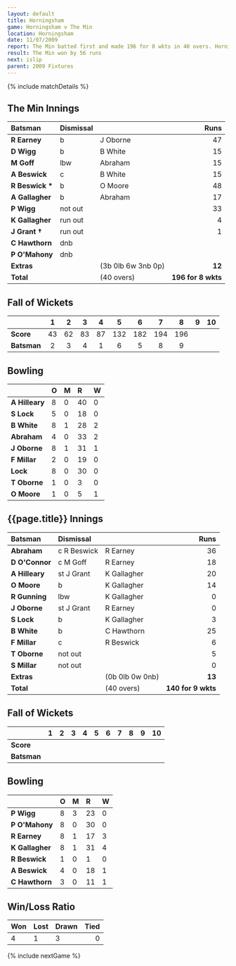```yaml
---
layout: default
title: Horningsham
game: Horningsham v The Min
location: Horningsham
date: 11/07/2009
report: The Min batted first and made 196 for 8 wkts in 40 overs. Horningsham replied with 140 for 9 wkts in 40 overs
result: The Min won by 56 runs
next: islip
parent: 2009 Fixtures
---
```


{% include matchDetails %}

## The Min Innings

| Batsman | Dismissal |  | Runs |
|:---|:---|---|---:|
| **R Earney** | b | J Oborne | 47 |
| **D Wigg** | b | B White | 15 |
| **M Goff** | lbw | Abraham | 15 |
| **A Beswick** | c | B White | 15 |
| **R Beswick &#42;** | b | O Moore | 48 |
| **A Gallagher** | b | Abraham | 17 |
| **P Wigg** | not out |  | 33 |
| **K Gallagher** | run out |  | 4 |
| **J Grant &#8224;** | run out |  | 1 |
| **C Hawthorn** | dnb |  |  |
| **P O'Mahony** | dnb |  |  |
| **Extras** | | (3b 0lb 6w 3nb 0p) | **12** |
| **Total** | | (40 overs) | **196 for 8 wkts** |

## Fall of Wickets

| | 1 | 2 | 3 | 4 | 5 | 6 | 7 | 8 | 9 | 10 |
|---|:---:|:---:|:---:|:---:|:---:|:---:|:---:|:---:|:---:|:---:|
| **Score** | 43 | 62 | 83 | 87 | 132 | 182 | 194 | 196 |  |  |
| **Batsman** | 2 | 3 | 4 | 1 | 6 | 5 | 8 | 9 |  |  |

## Bowling

| | O | M | R | W |
|---|:---|:---|:---|:---|
| **A Hilleary** | 8 | 0 | 40 | 0 |
| **S Lock** | 5 | 0 | 18 | 0 |
| **B White** | 8 | 1 | 28 | 2 |
| **Abraham** | 4 | 0 | 33 | 2 |
| **J Oborne** | 8 | 1 | 31 | 1 |
| **F Millar** | 2 | 0 | 19 | 0 |
| **Lock** | 8 | 0 | 30 | 0 |
| **T Oborne** | 1 | 0 | 3 | 0 |
| **O Moore** | 1 | 0 | 5 | 1 |

## {{page.title}} Innings

| Batsman | Dismissal |  | Runs |
|:---|:---|---|---:|
| **Abraham** | c R Beswick | R Earney | 36 |
| **D O'Connor** | c M Goff | R Earney | 18 |
| **A Hilleary** | st J Grant | K Gallagher | 20 |
| **O Moore** | b | K Gallagher | 14 |
| **R Gunning** | lbw | K Gallagher | 0 |
| **J Oborne** | st J Grant | R Earney  | 0 |
| **S Lock** | b | K Gallagher | 3 |
| **B White** | b | C Hawthorn | 25 |
| **F Millar** | c | R Beswick | 6 |
| **T Oborne** | not out |  | 5 |
| **S Millar** | not out |  | 0 |
| **Extras** | | (0b 0lb 0w 0nb) | **13** |
| **Total** | | (40 overs) | **140 for 9 wkts** |

## Fall of Wickets

| | 1 | 2 | 3 | 4 | 5 | 6 | 7 | 8 | 9 | 10 |
|---|:---:|:---:|:---:|:---:|:---:|:---:|:---:|:---:|:---:|:---:|
| **Score** |  |  |  |  |  |  |  |  |  |  |
| **Batsman** |  |  |  |  |  |  |  |  |  |  |

## Bowling

| | O | M | R | W |
|---|:---|:---|:---|:---|
| **P Wigg** | 8 | 3 | 23 | 0 |
| **P O'Mahony** | 8 | 0 | 30 | 0 |
| **R Earney** | 8 | 1 | 17 | 3 |
| **K Gallagher** | 8 | 1 | 31 | 4 |
| **R Beswick** | 1 | 0 | 1 | 0 |
| **A Beswick** | 4 | 0 | 18 | 1 |
| **C Hawthorn** | 3 | 0 | 11 | 1 |

## Win/Loss Ratio

| Won | Lost | Drawn | Tied |
|:---|:---|:---|---:|
| 4 | 1 | 3 | 0 |

{% include nextGame %}